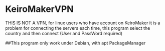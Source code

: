 # KeiroMakerVPN
THIS IS NOT A VPN, for linux users who have account on KeiroMaker it is a problem for connecting the servers each time, this program select the country and then connect (User and PassWord required)

##This program only work under Debian, with apt PackageManager
